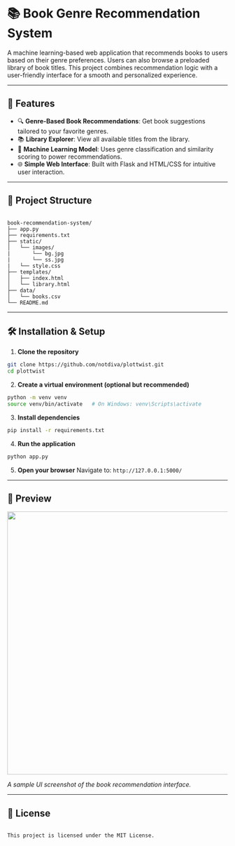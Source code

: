 # 📚 Book Genre Recommendation System

A machine learning-based web application that recommends books to users based on their genre preferences. Users can also browse a preloaded library of book titles. This project combines recommendation logic with a user-friendly interface for a smooth and personalized experience.

---

## 🚀 Features

- 🔍 **Genre-Based Book Recommendations**: Get book suggestions tailored to your favorite genres.
- 📚 **Library Explorer**: View all available titles from the library.
- 🧠 **Machine Learning Model**: Uses genre classification and similarity scoring to power recommendations.
- 🌐 **Simple Web Interface**: Built with Flask and HTML/CSS for intuitive user interaction.

---

## 📁 Project Structure

```

book-recommendation-system/
├── app.py
├── requirements.txt
├── static/
│   └── images/
|       └── bg.jpg
|       └── ss.jpg
|   └── style.css
├── templates/
│   ├── index.html
│   └── library.html
├── data/
│   └── books.csv
└── README.md

````

---

## 🛠️ Installation & Setup

1. **Clone the repository**
```bash
git clone https://github.com/notdiva/plottwist.git
cd plottwist
````

2. **Create a virtual environment (optional but recommended)**

```bash
python -m venv venv
source venv/bin/activate   # On Windows: venv\Scripts\activate
```

3. **Install dependencies**

```bash
pip install -r requirements.txt
```

4. **Run the application**

```bash
python app.py
```

5. **Open your browser**
   Navigate to: `http://127.0.0.1:5000/`

---

## 🎥 Preview

<img src="static/images/ss.png" width="600"/>

*A sample UI screenshot of the book recommendation interface.*

---

## 📜 License

```

This project is licensed under the MIT License.

```
